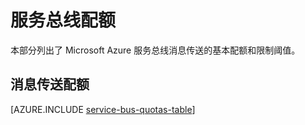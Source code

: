 <properties 
   pageTitle="Microsoft Azure 服务总线配额和限制 | Microsoft Azure"
   description="Azure 服务总线的限制和配额"
   services="service-bus"
   documentationCenter="na"
   authors="sethmanheim"
   manager="timlt"
   editor="" />
<tags 
   ms.service="service-bus"
   ms.date="02/08/2016"
   wacn.date="03/28/2016"/>

# 服务总线配额

本部分列出了 Microsoft Azure 服务总线消息传送的基本配额和限制阈值。

## 消息传送配额

[AZURE.INCLUDE [service-bus-quotas-table](../includes/service-bus-quotas-table.md)]

<!---HONumber=82-->